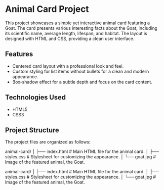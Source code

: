 # Animal Card Project

This project showcases a simple yet interactive animal card featuring a Goat. The card presents various interesting facts about the Goat, including its scientific name, average length, lifespan, and habitat. The layout is designed with HTML and CSS, providing a clean user interface.

## Features

- Centered card layout with a professional look and feel.
- Custom styling for list items without bullets for a clean and modern appearance.
- Box-shadow effect for a subtle depth and focus on the card content.

## Technologies Used

- HTML5
- CSS3

## Project Structure

The project files are organized as follows:

animal-card/
│   ├── index.html # Main HTML file for the animal card.
│   ├── styles.css # Stylesheet for customizing the appearance.
│   └── goat.jpg   # Image of the featured animal, the Goat.


animal-card/
│
├── index.html # Main HTML file for the animal card.
│
├── styles.css # Stylesheet for customizing the appearance.
│
└── goat.jpg # Image of the featured animal, the Goat.
